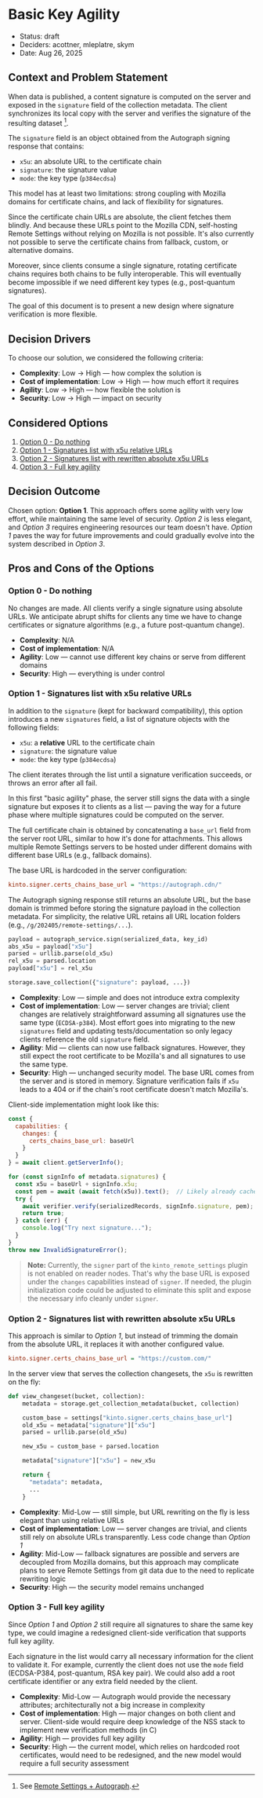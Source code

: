 # Basic Key Agility

* Status: draft
* Deciders: acottner, mleplatre, skym
* Date: Aug 26, 2025

## Context and Problem Statement

When data is published, a content signature is computed on the server and exposed in the `signature` field of the collection metadata. The client synchronizes its local copy with the server and verifies the signature of the resulting dataset [^1].

[^1]: See [Remote Settings + Autograph](https://docs.google.com/presentation/d/11x0dGRQ-yWzi7cAWYci6NeLN2mYH_Ba6Ml2gn9gOx30/edit?slide=id.p#slide=id.p).

The `signature` field is an object obtained from the Autograph signing response that contains:
- `x5u`: an absolute URL to the certificate chain
- `signature`: the signature value
- `mode`: the key type (`p384ecdsa`)

This model has at least two limitations: strong coupling with Mozilla domains for certificate chains, and lack of flexibility for signatures.

Since the certificate chain URLs are absolute, the client fetches them blindly. And because these URLs point to the Mozilla CDN, self-hosting Remote Settings without relying on Mozilla is not possible. It's also currently not possible to serve the certificate chains from fallback, custom, or alternative domains.

Moreover, since clients consume a single signature, rotating certificate chains requires both chains to be fully interoperable. This will eventually become impossible if we need different key types (e.g., post-quantum signatures).

The goal of this document is to present a new design where signature verification is more flexible.

## Decision Drivers

To choose our solution, we considered the following criteria:

- **Complexity**: Low → High — how complex the solution is
- **Cost of implementation**: Low → High — how much effort it requires
- **Agility**: Low → High — how flexible the solution is
- **Security**: Low → High — impact on security

## Considered Options

1. [Option 0 - Do nothing](#option-0---do-nothing)
2. [Option 1 - Signatures list with x5u relative URLs](#option-1---signatures-list-with-x5u-relative-urls)
3. [Option 2 - Signatures list with rewritten absolute x5u URLs](#option-2---signatures-list-with-rewritten-absolute-x5u-urls)
4. [Option 3 - Full key agility](#option-3---full-key-agility)

## Decision Outcome

Chosen option: **Option 1**. This approach offers some agility with very low effort, while maintaining the same level of security. *Option 2* is less elegant, and *Option 3* requires engineering resources our team doesn't have. *Option 1* paves the way for future improvements and could gradually evolve into the system described in *Option 3*.

## Pros and Cons of the Options

### Option 0 - Do nothing

No changes are made. All clients verify a single signature using absolute URLs. We anticipate abrupt shifts for clients any time we have to change certificates or signature algorithms (e.g., a future post-quantum change).

- **Complexity**: N/A
- **Cost of implementation**: N/A
- **Agility**: Low — cannot use different key chains or serve from different domains
- **Security**: High — everything is under control

### Option 1 - Signatures list with x5u relative URLs

In addition to the `signature` (kept for backward compatibility), this option introduces a new `signatures` field, a list of signature objects with the following fields:

- `x5u`: a **relative** URL to the certificate chain
- `signature`: the signature value
- `mode`: the key type (`p384ecdsa`)

The client iterates through the list until a signature verification succeeds, or throws an error after all fail.

In this first "basic agility" phase, the server still signs the data with a single signature but exposes it to clients as a list — paving the way for a future phase where multiple signatures could be computed on the server.

The full certificate chain is obtained by concatenating a `base_url` field from the server root URL, similar to how it's done for attachments. This allows multiple Remote Settings servers to be hosted under different domains with different base URLs (e.g., fallback domains).

The base URL is hardcoded in the server configuration:

```ini
kinto.signer.certs_chains_base_url = "https://autograph.cdn/"
```

The Autograph signing response still returns an absolute URL, but the base domain is trimmed before storing the signature payload in the collection metadata. For simplicity, the relative URL retains all URL location folders (e.g., `/g/202405/remote-settings/...`).

```python
payload = autograph_service.sign(serialized_data, key_id)
abs_x5u = payload["x5u"]
parsed = urllib.parse(old_x5u)
rel_x5u = parsed.location
payload["x5u"] = rel_x5u

storage.save_collection({"signature": payload, ...})
```

- **Complexity**: Low — simple and does not introduce extra complexity
- **Cost of implementation**: Low — server changes are trivial; client changes are relatively straightforward assuming all signatures use the same type (`ECDSA-p384`). Most effort goes into migrating to the new `signatures` field and updating tests/documentation so only legacy clients reference the old `signature` field.
- **Agility**: Mid — clients can now use fallback signatures. However, they still expect the root certificate to be Mozilla's and all signatures to use the same type.
- **Security**: High — unchanged security model. The base URL comes from the server and is stored in memory. Signature verification fails if `x5u` leads to a 404 or if the chain's root certificate doesn't match Mozilla's.

Client-side implementation might look like this:

```js
const {
  capabilities: {
    changes: {
      certs_chains_base_url: baseUrl
    }
  }
} = await client.getServerInfo();

for (const signInfo of metadata.signatures) {
  const x5u = baseUrl + signInfo.x5u;
  const pem = await (await fetch(x5u)).text();  // Likely already cached
  try {
    await verifier.verify(serializedRecords, signInfo.signature, pem);
    return true;
  } catch (err) {
    console.log("Try next signature...");
  }
}
throw new InvalidSignatureError();
```

> **Note:** Currently, the `signer` part of the `kinto_remote_settings` plugin is not enabled on reader nodes.
> That's why the base URL is exposed under the `changes` capabilities instead of `signer`.
> If needed, the plugin initialization code could be adjusted to eliminate this split and expose the necessary info cleanly under `signer`.

### Option 2 - Signatures list with rewritten absolute x5u URLs

This approach is similar to *Option 1*, but instead of trimming the domain from the absolute URL, it replaces it with another configured value.

```ini
kinto.signer.certs_chains_base_url = "https://custom.com/"
```

In the server view that serves the collection changesets, the `x5u` is rewritten on the fly:

```python
def view_changeset(bucket, collection):
    metadata = storage.get_collection_metadata(bucket, collection)

    custom_base = settings["kinto.signer.certs_chains_base_url"]
    old_x5u = metadata["signature"]["x5u"]
    parsed = urllib.parse(old_x5u)

    new_x5u = custom_base + parsed.location

    metadata["signature"]["x5u"] = new_x5u

    return {
      "metadata": metadata,
      ...
    }
```

- **Complexity**: Mid-Low — still simple, but URL rewriting on the fly is less elegant than using relative URLs
- **Cost of implementation**: Low — server changes are trivial, and clients still rely on absolute URLs transparently. Less code change than *Option 1*
- **Agility**: Mid-Low — fallback signatures are possible and servers are decoupled from Mozilla domains, but this approach may complicate plans to serve Remote Settings from git data due to the need to replicate rewriting logic
- **Security**: High — the security model remains unchanged

### Option 3 - Full key agility

Since *Option 1* and *Option 2* still require all signatures to share the same key type, we could imagine a redesigned client-side verification that supports full key agility.

Each signature in the list would carry all necessary information for the client to validate it. For example, currently the client does not use the `mode` field (ECDSA-P384, post-quantum, RSA key pair). We could also add a root certificate identifier or any extra field needed by the client.

- **Complexity**: Mid-Low — Autograph would provide the necessary attributes; architecturally not a big increase in complexity
- **Cost of implementation**: High — major changes on both client and server. Client-side would require deep knowledge of the NSS stack to implement new verification methods (in C)
- **Agility**: High — provides full key agility
- **Security**: High — the current model, which relies on hardcoded root certificates, would need to be redesigned, and the new model would require a full security assessment

